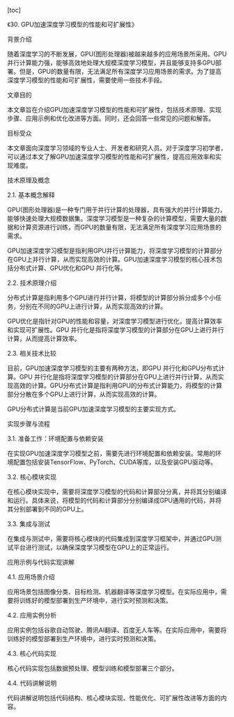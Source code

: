 
[toc]                    
                
                
《30. GPU加速深度学习模型的性能和可扩展性》

背景介绍

随着深度学习的不断发展，GPU(图形处理器)被越来越多的应用场景所采用。GPU并行计算能力强，能够高效地处理大规模深度学习模型，并且能够支持多GPU部署。但是，GPU的数量有限，无法满足所有深度学习应用场景的需求。为了提高深度学习模型的性能和可扩展性，需要使用一些技术手段。

文章目的

本文章旨在介绍GPU加速深度学习模型的性能和可扩展性，包括技术原理、实现步骤、应用示例和优化改进等方面。同时，还会回答一些常见的问题和解答。

目标受众

本文章面向深度学习领域的专业人士、开发者和研究人员。对于深度学习初学者，可以通过本文了解GPU加速深度学习模型的性能和可扩展性，提高应用效率和实现难度。

技术原理及概念

2.1. 基本概念解释

GPU(图形处理器)是一种专门用于并行计算的处理器，具有强大的并行计算能力，能够快速处理大规模数据集。深度学习模型是一种复杂的计算模型，需要大量的数据和计算资源进行训练，而GPU的数量有限，无法满足所有深度学习应用场景的需求。

GPU加速深度学习模型是指利用GPU并行计算能力，将深度学习模型的计算部分在GPU上并行计算，从而实现高效的计算。GPU加速深度学习模型的核心技术包括分布式计算、GPU优化和GPU 并行化等。

2.2. 技术原理介绍

分布式计算是指利用多个GPU进行并行计算，将模型的计算部分拆分成多个小任务，分别在不同的GPU上进行计算，从而实现高效的计算。

GPU优化是指针对GPU的性能和容量，对深度学习模型进行优化，提高计算效率和实现可扩展性。GPU 并行化是指将深度学习模型的计算部分在GPU上进行并行计算，从而提高计算效率。

2.3. 相关技术比较

目前，GPU加速深度学习模型的主要有两种方法，即GPU 并行化和GPU分布式计算。GPU 并行化是指将深度学习模型的计算部分在GPU上进行并行计算，从而实现高效的计算。GPU分布式计算是指利用GPU的分布式计算能力，将模型的计算部分分散在多个GPU上进行计算，从而实现高效的计算。

GPU分布式计算是当前GPU加速深度学习模型的主要实现方式。

实现步骤与流程

3.1. 准备工作：环境配置与依赖安装

在实现GPU加速深度学习模型之前，需要先进行环境配置和依赖安装。常用的环境配置包括安装TensorFlow、PyTorch、CUDA等库，以及安装GPU驱动等。

3.2. 核心模块实现

在核心模块实现中，需要将深度学习模型的代码和计算部分分离，并将其分别编译和运行。具体来说，将模型的代码和计算部分分别编译成GPU通用的代码，并将其分别部署到不同的GPU上。

3.3. 集成与测试

在集成与测试中，需要将核心模块的代码集成到深度学习框架中，并通过GPU测试平台进行测试，以确保深度学习模型在GPU上的正常运行。

应用示例与代码实现讲解

4.1. 应用场景介绍

应用场景包括图像分类、目标检测、机器翻译等深度学习模型。在实际应用中，需要将训练好的模型部署到生产环境中，进行实时预测和决策。

4.2. 应用实例分析

应用实例包括谷歌自动驾驶、腾讯AI翻译、百度无人车等。在实际应用中，需要将训练好的模型部署到生产环境中，进行实时预测和决策。

4.3. 核心代码实现

核心代码实现包括数据预处理、模型训练和模型部署三个部分。

4.4. 代码讲解说明

代码讲解说明包括代码结构、核心模块实现、性能优化、可扩展性改进等方面的内容。

